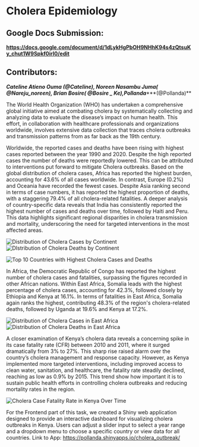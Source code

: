# Cholera Epidemiology
## Google Docs Submission:
**https://docs.google.com/document/d/1dLykHgPbOH9NHhK94s4zQtsuKy_chut1W9Spkf0irI0/edit**

## Contributors:
***Cateline Atieno Ouma (@Cateline), Noreen Nasambu Juma( @Nareju_noreen), Brian Bosire( @Bosire _ Ke),Pollanda******(@Pollanda)**


The World Health Organization (WHO) has undertaken a comprehensive global initiative aimed at combating cholera by systematically collecting and analyzing data to evaluate the disease’s impact on human health. This effort, in collaboration with healthcare professionals and organizations worldwide, involves extensive data collection that traces cholera outbreaks and transmission patterns from as far back as the 19th century.

Worldwide, the reported cases and deaths have been rising  with highest cases reported between the year 1990 and 2020.   Despite the high reported cases the number of deaths were reportedly lowered. This can be attributed  to  interventions  put forward to mitigate Cholera outbreaks. Based on the global distribution of cholera cases, Africa has reported the highest burden, accounting for 43.6% of all cases worldwide. In contrast, Europe (0.2%) and Oceania have recorded the fewest cases. Despite Asia ranking second in terms of case numbers, it has reported the highest proportion of deaths, with a staggering 79.4% of all cholera-related fatalities. A deeper analysis of country-specific data reveals that India has consistently reported the highest number of cases and deaths over time, followed  by Haiti and Peru. This data highlights significant regional disparities in cholera transmission and mortality, underscoring the need for targeted interventions in the most affected areas.

![Distribution of Cholera Cases by Continent](/home/bosire/Desktop/biochem/figures/image.png) ![DIstribution of Cholera Deaths by Continent](/home/bosire/Desktop/biotech/figures/image.png)

![Top 10 Countries with Highest Cholera Cases and Deaths](/home/bosire/Desktop/biotech/figures/image.png)


In Africa, the Democratic Republic of Congo has reported the highest number of cholera cases and fatalities, surpassing the figures recorded in other African nations. Within East Africa, Somalia leads with the highest percentage of cholera cases, accounting for 42.3%, followed closely by Ethiopia and Kenya at 16.1%. In terms of fatalities in East Africa, Somalia again ranks the highest, contributing 48.3% of the region's cholera-related deaths, followed by Uganda at 19.6% and Kenya at 17.2%.

![Distribution of Cholera Cases in East Africa](/home/bosire/Desktop/biotech/figures/image.png) ![Distribution of Cholera Deaths in East Africa](/home/bosire/Desktop/biotech/figures/image.png)

A closer examination of Kenya’s cholera data reveals a concerning spike in its case fatality rate (CFR) between 2010 and 2011, where it surged dramatically from 3% to 27%. This sharp rise raised alarm over the country’s cholera management and response capacity. However, as Kenya implemented more targeted interventions, including improved access to clean water, sanitation, and healthcare, the fatality rate steadily declined, reaching as low as 0.9% by 2015. This trend show how important it is to sustain public health efforts in controlling cholera outbreaks and reducing mortality rates in the region.

![Cholera Case Fatality Rate in Kenya Over Time](/home/bosire/Desktop/biotech/figures/image.png)

For the Frontend part of this task, we created a Shiny web application designed to provide an interactive dashboard for visualizing cholera outbreaks in Kenya. Users can adjust a slider input to select a year range and a dropdown menu to choose a specific country or view data for all countries. Link to App: https://pollanda.shinyapps.io/cholera_outbreak/